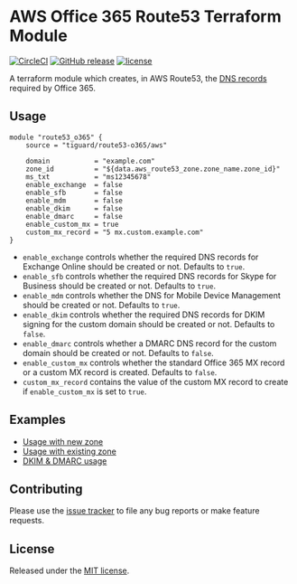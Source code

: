 # AWS Office 365 Route53 Terraform Module

[![CircleCI](https://circleci.com/gh/tiguard/terraform-aws-route53-o365.svg?style=shield)](https://circleci.com/gh/tiguard/terraform-aws-route53-o365)
[![GitHub release](https://img.shields.io/github/release/tiguard/terraform-aws-route53-o365.svg?style=flat-square)](https://github.com/tiguard/terraform-aws-route53-o365/releases)
[![license](https://img.shields.io/github/license/tiguard/terraform-aws-route53-o365.svg?style=flat-square)](https://github.com/tiguard/terraform-aws-route53-o365/blob/master/LICENSE.md)

A terraform module which creates, in AWS Route53, the [DNS records](https://support.office.com/article/External-Domain-Name-System-records-for-Office-365-c0531a6f-9e25-4f2d-ad0e-a70bfef09ac0) required by Office 365.

## Usage

```hcl
module "route53_o365" {
    source = "tiguard/route53-o365/aws"

    domain           = "example.com"
    zone_id          = "${data.aws_route53_zone.zone_name.zone_id}"
    ms_txt           = "ms12345678"
    enable_exchange  = false
    enable_sfb       = false
    enable_mdm       = false
    enable_dkim      = false
    enable_dmarc     = false
    enable_custom_mx = true
    custom_mx_record = "5 mx.custom.example.com"
}
```

* `enable_exchange` controls whether the required DNS records for Exchange Online should be created or not.  Defaults to `true`.
* `enable_sfb` controls whether the required DNS records for Skype for Business should be created or not.  Defaults to `true`.
* `enable_mdm` controls whether the DNS for Mobile Device Management should be created or not.  Defaults to `true`.
* `enable_dkim` controls whether the required DNS records for DKIM signing for the custom domain should be created or not.  Defaults to `false`.
* `enable_dmarc` controls whether a DMARC DNS record for the custom domain should be created or not.  Defaults to `false`.
* `enable_custom_mx` controls whether the standard Office 365 MX record or a custom MX record is created.  Defaults to `false`.
* `custom_mx_record` contains the value of the custom MX record to create if `enable_custom_mx` is set to `true`.

## Examples

* [Usage with new zone](examples/new-zone/README.md)
* [Usage with existing zone](examples/existing-zone/README.md)
* [DKIM & DMARC usage](examples/dkim-dmarc/README.md)

## Contributing

Please use the [issue tracker](https://github.com/tiguard/terraform-aws-route53-o365/issues) to file any bug reports or make feature requests.

## License

Released under the [MIT license](LICENSE.md).
